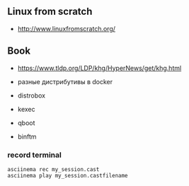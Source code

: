 ## Linux from scratch

- http://www.linuxfromscratch.org/

## Book

- https://www.tldp.org/LDP/khg/HyperNews/get/khg.html

- разные дистрибутивы в docker
- distrobox

- kexec
- qboot
- binftm

### record terminal

```
asciinema rec my_session.cast
asciinema play my_session.castfilename
```

